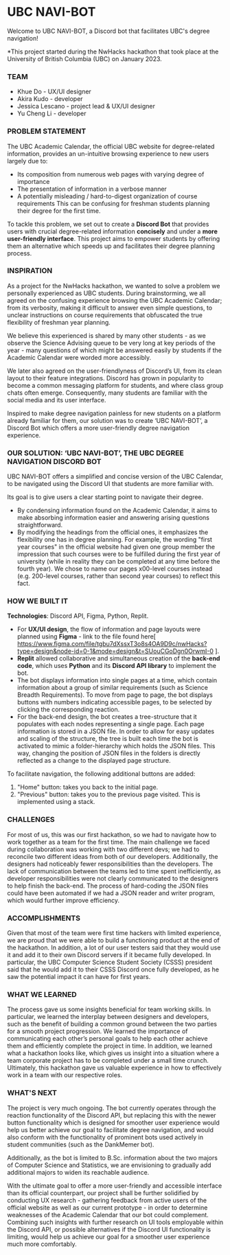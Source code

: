# UBC NAVI-BOT
Welcome to UBC NAVI-BOT, a Discord bot that facilitates UBC's degree navigation!

*This project started during the NwHacks hackathon that took place at the University of British Columbia (UBC) on January 2023.

### TEAM
- Khue Do - UX/UI designer
- Akira Kudo - developer
- Jessica Lescano - project lead & UX/UI designer
- Yu Cheng Li - developer

### PROBLEM STATEMENT
The UBC Academic Calendar, the official UBC website for degree-related information, provides an un-intuitive browsing experience to new users largely due to:
* Its composition from numerous web pages with varying degree of importance
* The presentation of information in a verbose manner
* A potentially misleading / hard-to-digest organization of course requirements
This can be confusing for freshman students planning their degree for the first time.

To tackle this problem, we set out to create a **Discord Bot** that provides users with crucial degree-related information **concisely** and under a **more user-friendly interface**. This project aims to empower students by offering them an alternative which speeds up and facilitates their degree planning process. 

### INSPIRATION
As a project for the NwHacks hackathon, we wanted to solve a problem we personally experienced as UBC students. During brainstorming, we all agreed on the confusing experience browsing the UBC Academic Calendar; from its verbosity, making it difficult to answer even simple questions, to unclear instructions on course requirements that obfuscated the true flexibility of freshman year planning. 

We believe this experienced is shared by many other students - as we observe the Science Advising queue to be very long at key periods of the year - many questions of which might be answered easily by students if the Academic Calendar were worded more accessibly.

We later also agreed on the user-friendlyness of Discord’s UI, from its clean layout to their feature integrations. Discord has grown in popularity to become a common messaging platform for students, and where class group chats often emerge. Consequently, many students are familiar with the social media and its user interface.

Inspired to make degree navigation painless for new students on a platform already familiar for them, our solution was to create ‘UBC NAVI-BOT’, a Discord Bot which offers a more user-friendly degree navigation experience. 

### OUR SOLUTION: ‘UBC NAVI-BOT’, THE UBC DEGREE NAVIGATION DISCORD BOT
UBC NAVI-BOT offers a simplified and concise version of the UBC Calendar, to be navigated using the Discord UI that students are more familiar with. 

Its goal is to give users a clear starting point to navigate their degree. 
* By condensing information found on the Academic Calendar, it aims to make absorbing information easier and answering arising questions straightforward.
* By modifying the headings from the official ones, it emphasizes the flexibility one has in degree planning.
For example, the wording "first year courses" in the official website had given one group member the impression that such courses were to be fulfilled during the first year of university (while in reality they can be completed at any time before the fourth year). We chose to name our pages x00-level courses instead (e.g. 200-level courses, rather than second year courses) to reflect this fact.

### HOW WE BUILT IT
**Technologies**: Discord API, Figma, Python, Replit.
* For **UX/UI design**, the flow of information and page layouts were planned using **Figma** - link to the file found here[
https://www.figma.com/file/tgbu7dXssxT3o8s4OA9D9c/nwHacks?type=design&node-id=0-1&mode=design&t=SUouCGoDgn0OrwmI-0 ].
* **Replit** allowed collaborative and simultaneous creation of the **back-end code**, which uses **Python** and its **Discord API library** to implement the bot. 
* The bot displays information into single pages at a time, which contain information about a group of similar requirements (such as Science Breadth Requirements). To move from page to page, the bot displays buttons with numbers indicating accessible pages, to be selected by clicking the corresponding reaction.
* For the back-end design, the bot creates a tree-structure that it populates with each nodes representing a single page. Each page information is stored in a JSON file. In order to allow for easy updates and scaling of the structure, the tree is built each time the bot is activated to mimic a folder-hierarchy which holds the JSON files. This way, changing the position of JSON files in the folders is directly reflected as a change to the displayed page structure.

To facilitate navigation, the following additional buttons are added:
1) "Home" button: takes you back to the initial page.
2) "Previous" button: takes you to the previous page visited. This is implemented using a stack.

### CHALLENGES
For most of us, this was our first hackathon, so we had to navigate how to work together as a team for the first time. The main challenge we faced during collaboration was working with two different devs; we had to reconcile two different ideas from both of our developers. Additionally, the designers had noticeably fewer responsibilities than the developers. The lack of communication between the teams led to time spent inefficiently, as developer responsibilities were not clearly communicated to the designers to help finish the back-end. The process of hard-coding the JSON files could have been automated if we had a JSON reader and writer program, which would further improve efficiency.

### ACCOMPLISHMENTS
Given that most of the team were first time hackers with limited experience, we are proud that we were able to build a functioning product at the end of the hackathon. In addition, a lot of our user testers said that they would use it and add it to their own Discord servers if it became fully developed. In particular, the UBC Computer Science Student Society (CSSS) president said that he would add it to their CSSS Discord once fully developed, as he saw the potential impact it can have for first years. 

### WHAT WE LEARNED
The process gave us some insights beneficial for team working skills. In particular, we learned the interplay between designers and developers, such as the benefit of building a common ground between the two parties for a smooth project progression. We learned the importance of communicating each other’s personal goals to help each other achieve them and efficiently complete the project in time. In addition, we learned what a hackathon looks like, which gives us insight into a situation where a team corporate project has to be completed under a small time crunch. Ultimately, this hackathon gave us valuable experience in how to effectively work in a team with our respective roles. 

### WHAT'S NEXT
The project is very much ongoing. The bot currently operates through the reaction functionality of the Discord API, but replacing this with the newer button functionality which is designed for smoother user experience would help us better achieve our goal to facilitate degree navigation, and would also conform with the functionality of prominent bots used actively in student communities (such as the DankMemer bot). 

Additionally, as the bot is limited to B.Sc. information about the two majors of Computer Science and Statistics, we are envisioning to gradually add additional majors to widen its reachable audience.

With the ultimate goal to offer a more user-friendly and accessible interface than its official counterpart, our project shall be further solidified by conducting UX research - gathering feedback from active users of the official website as well as our current prototype - in order to determine weaknesses of the Academic Calendar that our bot could complement. Combining such insights with further research on UI tools employable within the Discord API, or possible alternatives if the Discord UI functionality is limiting, would help us achieve our goal for a smoother user experience much more comfortably.
